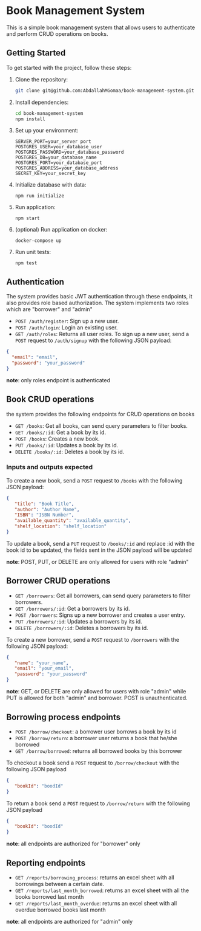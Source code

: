 # Book Management System

This is a simple book management system that allows users to authenticate and perform CRUD operations on books.

## Getting Started

To get started with the project, follow these steps:

1. Clone the repository:

   ```sh
   git clone git@github.com:AbdallahMGomaa/book-management-system.git
2. Install dependencies:
   ```sh
   cd book-management-system
   npm install
3. Set up your environment:
   ```text
   SERVER_PORT=your_server port
   POSTGRES_USER=your_database_user
   POSTGRES_PASSWORD=your_database_password
   POSTGRES_DB=your_database_name
   POSTGRES_PORT=your_database_port
   POSTGRES_ADDRESS=your_database_address
   SECRET_KEY=your_secret_key
4. Initialize database with data:
   ```shell
   npm run initialize
5. Run application:
   ```shell
   npm start
6. (optional) Run application on docker:
   ```shell
   docker-compose up
7. Run unit tests:
   ```shell
   npm test

## Authentication
The system provides basic JWT authentication through these endpoints, it also provides role based authorization.
The system implements two roles which are "borrower" and "admin"

- `POST /auth/register`: Sign up a new user.
- `POST /auth/login`: Login an existing user.
- `GET /auth/roles`: Returns all user roles.
To sign up a new user, send a `POST` request to `/auth/signup` with the following JSON payload:

```json
{
  "email": "email",
  "password": "your_password"
}
```

**note**: only roles endpoint is authenticated

## Book CRUD operations
the system provides the following endpoints for CRUD operations on books
- `GET /books`: Get all books, can send query parameters to filter books.
- `GET /books/:id`: Get a book by its id.
- `POST /books`: Creates a new book.
- `PUT /books/:id`: Updates a book by its id.
- `DELETE /books/:id`: Deletes a book by its id.

### Inputs and outputs expected
To create a new book, send a `POST` request to `/books` with the following JSON payload:
```json
{
   "title": "Book Title",
   "author": "Author Name",
   "ISBN": "ISBN Number",
   "available_quantity": "available_quantity",
   "shelf_location": "shelf_location"
}
```

To update a book, send a `PUT` request to `/books/:id` and replace :id with the book id to be updated, the fields sent in the JSON payload will be updated


**note**: POST, PUT, or DELETE are only allowed for users with role "admin"

## Borrower CRUD operations
- `GET /borrowers`: Get all borrowers, can send query parameters to filter borrowers.
- `GET /borrowers/:id`: Get a borrowers by its id.
- `POST /borrowers`: Signs up a new borrower and creates a user entry.
- `PUT /borrowers/:id`: Updates a borrowers by its id.
- `DELETE /borrowers/:id`: Deletes a borrowers by its id.

To create a new borrower, send a `POST` request to `/borrowers` with the following JSON payload:
```json
{
   "name": "your_name",
   "email": "your_email",
   "password": "your_password"
}
```

**note**: GET, or DELETE are only allowed for users with role "admin" while PUT is allowed for both "admin" and borrower.
POST is unauthenticated.

## Borrowing process endpoints
- `POST /borrow/checkout`: a borrower user borrows a book by its id
- `POST /borrow/return`: a borrower user returns a book that he/she borrowed
- `GET /borrow/borrowed`: returns all borrowed books by this borrower

To checkout a book send a `POST` request to `/borrow/checkout` with the following JSON payload
```json
{
   "bookId": "boodId"
}
```

To return a book send a `POST` request to `/borrow/return` with the following JSON payload
```json
{
   "bookId": "boodId"
}
```

**note**: all endpoints are authorized for "borrower" only

## Reporting endpoints
- `GET /reports/borrowing_process`: returns an excel sheet with all borrowings between a certain date.
- `GET /reports/last_month_borrowed`: returns an excel sheet with all the books borrowed last month
- `GET /reports/last_month_overdue`: returns an excel sheet with all overdue borrowed books last month

**note**: all endpoints are authorized for "admin" only